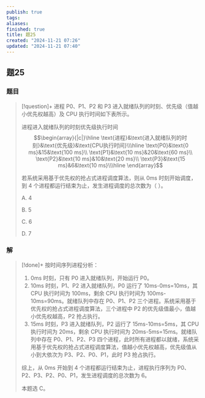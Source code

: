 ```yaml
---
publish: true
tags: 
aliases: 
finished: true
title: 题25
created: "2024-11-21 07:26"
updated: "2024-11-21 07:40"
---
```

## 题25
### 题目
> [!question]+
> 进程 P0、P1、P2 和 P3 进入就绪队列的时刻、优先级（值越小优先权越高）及 CPU 执行时间如下表所示。
> 
> 进程进入就绪队列的时刻优先级执行时间
> $$\begin{array}{|c|}\hline \text{进程}&\text{进入就绪队列的时刻}&\text{优先级}&\text{CPU执行时间}\\\hline \text{P0}&\text{0 ms}&15&\text{100 ms}\\ \text{P1}&\text{10 ms}&20&\text{60 ms}\\ \text{P2}&\text{10 ms}&10&\text{20 ms}\\ \text{P3}&\text{15 ms}&6&\text{10 ms}\\\hline \end{array}$$
> 
> 若系统采用基于优先权的抢占式进程调度算法，则从 0ms 时刻开始调度，到 4 个进程都运行结束为止，发生进程调度的总次数为（ ）。
> 
> A. 4
> 
> B. 5
> 
> C. 6
> 
> D. 7
### 解
> [!done]+
> 按时间序列进程分析：
> 
> 1. 0ms 时刻，只有 P0 进入就绪队列，开始运行 P0。
> 2. 10ms 时刻，P1、P2 进入就绪队列，P0 运行了 10ms-0ms=10ms，其 CPU 执行时间为 100ms，剩余 CPU 执行时间为 100ms-10ms=90ms。就绪队列中存在 P0、P1、P2 三个进程。系统采用基于优先权的抢占式进程调度算法，三个进程中 P2 的优先级值最小，值越小优先权越高，P2 抢占执行。
> 3. 15ms 时刻，P3 进入就绪队列，P2 运行了 15ms-10ms=5ms，其 CPU 执行时间为 20ms，剩余 CPU 执行时间为 20ms-5ms=15ms。就绪队列中存在 P0、P1、P2、P3 四个进程，此时所有进程都以就绪，系统采用基于优先权的抢占式进程调度算法，值越小优先权越高，优先级值从小到大依次为 P3、P2、P0、P1，此时 P3 抢占执行。
> 
> 综上，从 0ms 开始到 4 个进程都运行结束为止，进程执行序列为 P0、P2、P3、P2、P0、P1，发生进程调度的总次数为 6。
> 
> 本题选 C。